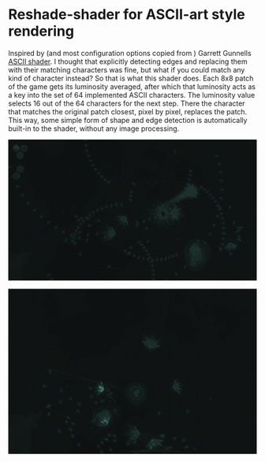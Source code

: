 # Reshade-shader for ASCII-art style rendering


Inspired by (and most configuration options copied from )  Garrett Gunnells [ASCII shader](https://github.com/GarrettGunnell/AcerolaFX/blob/main/Shaders/AcerolaFX_ASCII.fx).
I thought that explicitly detecting edges and replacing them with their matching characters was fine, but what if you could match any kind of character instead?
So that is what this shader does. Each 8x8 patch of the game gets its luminosity averaged, after which that luminosity acts as a key into the set of 64 implemented ASCII characters.
The luminosity value selects 16 out of the 64 characters for the next step. There the character that matches the original patch closest, pixel by pixel, replaces the patch. This way,
some simple form of shape and edge detection is automatically built-in to the shader, without any image processing.

![Screenshot of Nove Drift](https://github.com/aapo-kossi/Fine-ASCII-Shader/blob/main/screenshot-1.png)

![Another screenshot of Nove Drift](https://github.com/aapo-kossi/Fine-ASCII-Shader/blob/main/screenshot-2.png)
